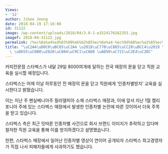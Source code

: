 ```yaml
---
Views:
- '12'
author: Jihee Jeong
date: 2018-04-19 17:16:08
id: 31122
image: /wp-content/uploads/2018/04/3.0-1-e1524176162353.jpg
imagef: 2018-04-31122.jpg
permalink: /%ec%8a%a4%ed%83%80%eb%b2%85%ec%8a%a4-%ec%9d%b8%ec%a2%85%ec%b0%a8%eb%b3%84-%ed%8c%8c%eb%ac%b8-%ed%99%95%ec%82%b0%ec%a0%84%ec%a7%81%ec%9b%90-%ea%b5%90%ec%9c%a1%ec%8b%a4/
title: "\uC2A4\uD0C0\uBC85\uC2A4 \u2018\uC778\uC885\uCC28\uBCC4\u2019 \uD30C\uBB38\
  \ \uD655\uC0B0\u2026\uC804\uC9C1\uC6D0 \uAD50\uC721\uC2E4\uC2DC"
---
```


커피전문점 스타벅스가 내달 29일 8000여개에 달하는 전국 매장의 문을 닫고 직원 교육을 실시할 예정입니다.

스타벅스는 어제 이날 하루동안 전 매장의 문을 닫고 직원에게 ‘인종차별방지’ 교육을 실시한다고 밝혔습니다.

이는 지난 주 펜실베니아주 필라델피아 소재 스타벅스 매장과, 이에 앞서 지난 1월 캘리포니아 주에 있는 스타벅스 매장에서 발생한 인종차별 논란에 따른 것이어서 더욱 주목을 받고 있습니다.

스타벅스 측은 최근 잇따른 인종차별 사건으로 회사 브랜드 이미지가 추락하고 있다며 철저한 직원 교육을 통해 이를 방지하겠다고 설명했습니다.

한편, 스타벅스 매장에서 일어난 인종차별 영상이 연이어 공개되자 스타벅스 최고경영자가 직접 나서 피해자들에게 사과하기도 했습니다.